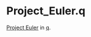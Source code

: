 # Project_Euler.q

[Project Euler](https://projecteuler.net/) in [q](http://en.wikipedia.org/wiki/Q_%28programming_language_from_Kx_Systems%29).
